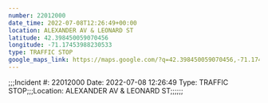 ```yaml
---
number: 22012000
date_time: 2022-07-08T12:26:49+00:00
location: ALEXANDER AV & LEONARD ST
latitude: 42.398450059070456
longitude: -71.17453988230533
type: TRAFFIC STOP
google_maps_link: https://maps.google.com/?q=42.398450059070456,-71.17453988230533
---
```


;;;Incident #: 22012000  Date: 2022-07-08 12:26:49   Type: TRAFFIC STOP;;;Location: ALEXANDER AV & LEONARD ST;;;;;;
